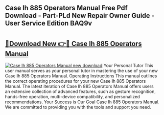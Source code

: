 ## Case Ih 885 Operators Manual Free Pdf Download - Part-PLd New Repair Owner Guide - User Service Edition BAQ9v

# <h2><a href="http://bc90219.oget.top/?id=Case+Ih+885+Operators+Manual">🔗Download New 👉🔴 Case Ih 885 Operators Manual</a></h2>

[![Case Ih 885 Operators Manual new download](https://i.imgur.com/5g1atiW.png)](http://bc90219.oget.top/?id=Case+Ih+885+Operators+Manual)
Your Personal Tutor This user manual serves as your personal tutor in mastering the use of your new Case Ih 885 Operators Manual. Operating Instructions This manual outlines the correct operating procedures for your new Case Ih 885 Operators Manual. The latest iteration of Case Ih 885 Operators Manual offers users an extensive collection of advanced features, such as gesture recognition, hands-free operation, multi-device compatibility, and personalized recommendations. Your Success is Our Goal Case Ih 885 Operators Manual. We are committed to providing you with the tools and support you need.
